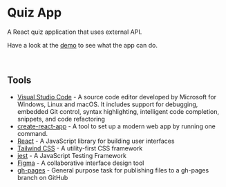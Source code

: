 # Quiz App

A React quiz application that uses external API.

Have a look at the [demo](https://daily-coder.github.io/triviaquiz/) to see what the app can do.

<br />

## Tools

* [Visual Studio Code](https://code.visualstudio.com/) - A source code editor developed by Microsoft for Windows, Linux and macOS. It includes support for debugging, embedded Git control, syntax highlighting, intelligent code completion, snippets, and code refactoring
* [create-react-app](https://create-react-app.dev/) - A tool to set up a modern web app by running one command.
* [React](https://reactjs.org/) - A JavaScript library for building user interfaces
* [Tailwind CSS](https://tailwindcss.com/) - A utility-first CSS framework
* [jest](https://jestjs.io/) - A JavaScript Testing Framework
* [Figma](https://www.figma.com/) - A collaborative interface design tool
* [gh-pages](https://github.com/tschaub/gh-pages) - General purpose task for publishing files to a gh-pages branch on GitHub
